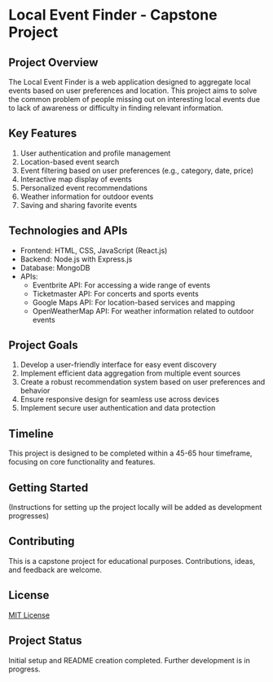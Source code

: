 # Local Event Finder - Capstone Project

## Project Overview
The Local Event Finder is a web application designed to aggregate local events based on user preferences and location. This project aims to solve the common problem of people missing out on interesting local events due to lack of awareness or difficulty in finding relevant information.

## Key Features
1. User authentication and profile management
2. Location-based event search
3. Event filtering based on user preferences (e.g., category, date, price)
4. Interactive map display of events
5. Personalized event recommendations
6. Weather information for outdoor events
7. Saving and sharing favorite events

## Technologies and APIs
- Frontend: HTML, CSS, JavaScript (React.js)
- Backend: Node.js with Express.js
- Database: MongoDB
- APIs:
  - Eventbrite API: For accessing a wide range of events
  - Ticketmaster API: For concerts and sports events
  - Google Maps API: For location-based services and mapping
  - OpenWeatherMap API: For weather information related to outdoor events

## Project Goals
1. Develop a user-friendly interface for easy event discovery
2. Implement efficient data aggregation from multiple event sources
3. Create a robust recommendation system based on user preferences and behavior
4. Ensure responsive design for seamless use across devices
5. Implement secure user authentication and data protection

## Timeline
This project is designed to be completed within a 45-65 hour timeframe, focusing on core functionality and features.

## Getting Started
(Instructions for setting up the project locally will be added as development progresses)

## Contributing
This is a capstone project for educational purposes. Contributions, ideas, and feedback are welcome.

## License
[MIT License](https://opensource.org/licenses/MIT)

## Project Status
Initial setup and README creation completed. Further development is in progress.
